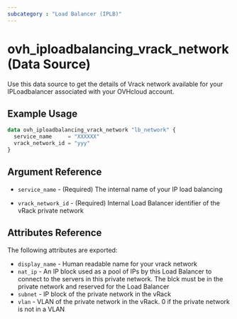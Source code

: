 ```yaml
---
subcategory : "Load Balancer (IPLB)"
---
```


# ovh_iploadbalancing_vrack_network (Data Source)

Use this data source to get the details of Vrack network available for your IPLoadbalancer associated with your OVHcloud account.

## Example Usage

```terraform
data ovh_iploadbalancing_vrack_network "lb_network" {
  service_name     = "XXXXXX"
  vrack_network_id = "yyy"
}
```

## Argument Reference

* `service_name` - (Required) The internal name of your IP load balancing

* `vrack_network_id` - (Required) Internal Load Balancer identifier of the vRack private network

## Attributes Reference

The following attributes are exported:

* `display_name` - Human readable name for your vrack network
* `nat_ip` - An IP block used as a pool of IPs by this Load Balancer to connect to the servers in this private network. The blck must be in the private network and reserved for the Load Balancer
* `subnet` - IP block of the private network in the vRack
* `vlan` - VLAN of the private network in the vRack. 0 if the private network is not in a VLAN
